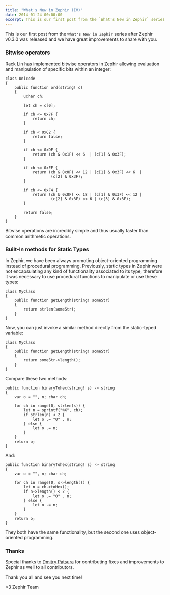 ```yaml
---
title: "What's New in Zephir (IV)"
date: 2014-01-24 00:00:00
excerpt: This is our first post from the `What's New in Zephir` series after Zephir v0.3.0 was released and we have great improvements to share with you. Bitwise Operators...
---
```


This is our first post from the `What's New in Zephir` series after Zephir v0.3.0 was released and we have great improvements to share with you.

### Bitwise operators
Rack Lin has implemented bitwise operators in Zephir allowing evaluation and manipulation of specific bits within an integer:

```zep
class Unicode
{
    public function ord(string! c)
    {
        uchar ch;

        let ch = c[0];

        if ch <= 0x7F {
            return ch;
        }

        if ch < 0xC2 {
            return false;
        }

        if ch <= 0xDF {
            return (ch & 0x1F) << 6  | (c[1] & 0x3F);
        }

        if ch <= 0xEF {
            return (ch & 0x0F) << 12 | (c[1] & 0x3F) << 6  | 
                    (c[2] & 0x3F);
        }

        if ch <= 0xF4 {
            return (ch & 0x0F) << 18 | (c[1] & 0x3F) << 12 | 
                    (c[2] & 0x3F) << 6 | (c[3] & 0x3F);
        }

        return false;
    }
}
```

Bitwise operations are incredibly simple and thus usually faster than common arithmetic operations.

### Built-In methods for Static Types
In Zephir, we have been always promoting object-oriented programming instead of procedural programming. Previously, static types in Zephir were not encapsulating any kind of functionality associated to its type, therefore it was necessary to use procedural functions to manipulate or use these types:

```zep
class MyClass
{
    public function getLength(string! someStr)
    {
        return strlen(someStr);
    }
}
```

Now, you can just invoke a similar method directly from the static-typed variable:

```zep
class MyClass
{
    public function getLength(string! someStr)
    {
        return someStr->length();
    }
}
```

Compare these two methods:

```zep
public function binaryTohex(string! s) -> string
{
    var o = "", n; char ch;

    for ch in range(0, strlen(s)) {
        let n = sprintf("%X", ch);
        if strlen(n) < 2 {
            let o .= "0" . n;
        } else {
            let o .= n;
        }
    }
    return o;
}
```

And:

```zep
public function binaryTohex(string! s) -> string
{
    var o = "", n; char ch;

    for ch in range(0, s->length()) {
        let n = ch->toHex();
        if n->length() < 2 {
            let o .= "0" . n;
        } else {
            let o .= n;
        }
    }
    return o;
}
```

They both have the same functionality, but the second one uses object-oriented programming.

### Thanks
Special thanks to [Dmitry Patsura](https://github.com/ovr) for contributing fixes and improvements to Zephir as well to all contributors.

Thank you all and see you next time!


<3 Zephir Team